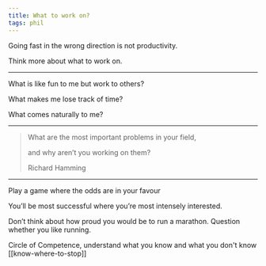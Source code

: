 ```yaml
---
title: What to work on?
tags: phil
---
```



Going fast in the wrong direction is not productivity. 

Think more about what to work on.

---

What is like fun to me but work to others?

What makes me lose track of time?

What comes naturally to me?

---

> What are the most important problems in your field,
> 
> and why aren’t you working on them?
> 
> Richard Hamming

---

Play a game where the odds are in your favour 

You’ll be most successful where you’re most intensely interested.


Don’t think about how proud you would be to run a marathon. Question whether you like running.

Circle of Competence, understand what you know and what you don't know [[know-where-to-stop]]

